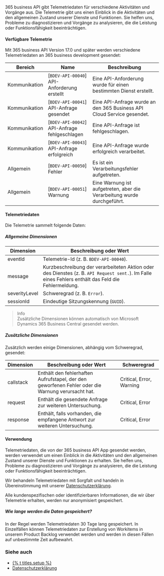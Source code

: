 365 business API gibt Telemetriedaten für verschiedene Aktivitäten und Vorgänge aus. Die Telemetrie gibt uns einen Einblick in die Aktivitäten und den allgemeinen Zustand unserer Dienste und Funktionen. Sie helfen uns, Probleme zu diagnostizieren und Vorgänge zu analysieren, die die Leistung oder Funktionsfähigkeit beeinträchtigen.

#### Verfügbare Telemetrie
Mit 365 business API Version 17.0 und später werden verschiedene Telemetriedaten an 365 business development gesendet:

| Bereich | Name | Beschreibung | 
| --- | --- | --- |
| Kommunikation | [`BDEV-API-00040`]<br>API-Anforderung erstellt | Eine API-Anforderung wurde für einen bestimmten Dienst erstellt. |
| Kommunikation | [`BDEV-API-00041`]<br>API-Anfrage gesendet | Eine API-Anfrage wurde an den 365 Business API Cloud Service gesendet. |
| Kommunikation | [`BDEV-API-00042`]<br>API-Anfrage fehlgeschlagen | Eine API-Anfrage ist fehlgeschlagen. |
| Kommunikation | [`BDEV-API-00043`]<br>API-Anfrage erfolgreich | Eine API-Anfrage wurde erfolgreich verarbeitet. | 
| Allgemein | [`BDEV-API-00050`]<br>Fehler | Es ist ein Verarbeitungsfehler aufgetreten. | 
| Allgemein | [`BDEV-API-00051`]<br>Warnung | Eine Warnung ist aufgetreten, aber die Verarbeitung wurde durchgeführt. |

#### Telemetriedaten
Die Telemetrie sammelt folgende Daten:

##### Allgemeine Dimensionen

| Dimension | Beschreibung oder Wert | 
| --- | --- |
| eventId | Telemetrie-Id (z. B. `BDEV-API-00040`). | 
| message | Kurzbeschreibung der verarbeiteten Aktion oder des Dienstes (z. B. `API Request sent.`). Im Falle eines Fehlers enthält das Feld die Fehlermeldung. |
| severityLevel | Schweregrad (z. B. `Error`). |
| sessionId | Eindeutige Sitzungskennung (`GUID`). |

> Info<br>Zusätzliche Dimensionen können automatisch von Microsoft Dynamics 365 Business Central gesendet werden.

##### Zusätzliche Dimensionen
Zusätzlich werden einige Dimensionen, abhängig vom Schweregrad, gesendet:

| Dimension | Beschreibung oder Wert | Schweregrad |
| --- | --- | --- |
| callstack | Enthält den fehlerhaften Aufrufstapel, der den geworfenen Fehler oder die Warnung verursacht hat. | Critical, Error, Warning |
| request | Enthält die gesendete Anfrage zur weiteren Untersuchung. | Critical, Error |
| response | Enthält, falls vorhanden, die empfangene Antwort zur weiteren Untersuchung. | Critical, Error |

#### Verwendung
Telemetriedaten, die von der 365 business API App gesendet werden, werden verwendet um einen Einblick in die Aktivitäten und den allgemeinen Zustand unserer Dienste und Funktionen zu erhalten. Sie helfen uns, Probleme zu diagnostizieren und Vorgänge zu analysieren, die die Leistung oder Funktionsfähigkeit beeinträchtigen.

Wir behandeln Telemetriedaten mit Sorgfalt und handeln in Übereinstimmung mit unserer [Datenschutzerklärung](https://365businessdev.com/datenschutzerklaerung/). 

Alle kundenspezifischen oder identifizierbaren Informationen, die wir über Telemetrie erhalten, werden nur anonymisiert gespeichert.

##### Wie lange werden die Daten gespeichert?
In der Regel werden Telemetriedaten 30 Tage lang gespeichert. In Einzelfällen können Telemetriedaten zur Erstellung von Workitems in unserem Product Backlog verwendet werden und werden in diesen Fällen auf unbestimmte Zeit aufbewahrt.

### Siehe auch
 - [{% t titles.setup %}](../setup)
 - [Datenschutzerklärung](https://365businessdev.com/datenschutzerklaerung/)